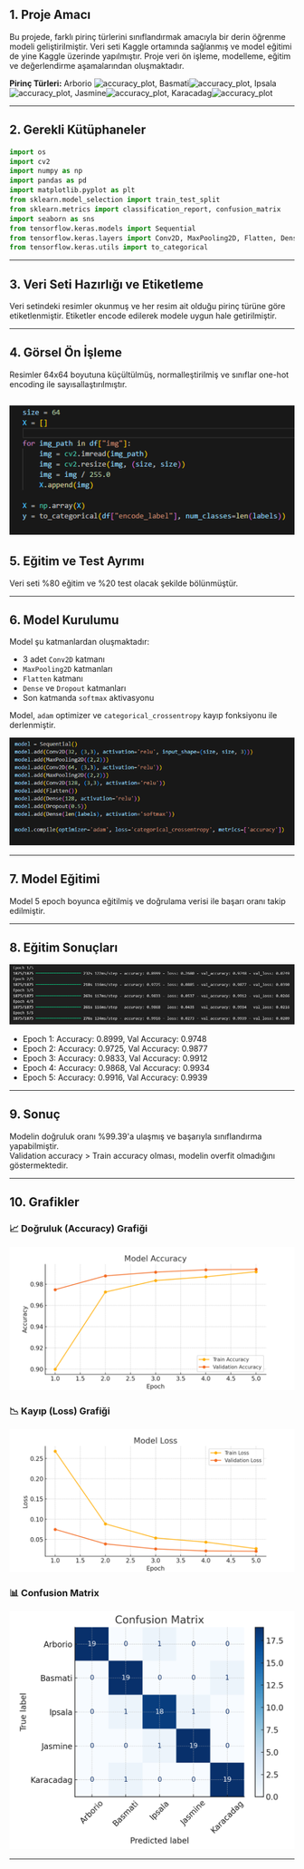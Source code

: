 ## 1. Proje Amacı

Bu projede, farklı pirinç türlerini sınıflandırmak amacıyla bir derin öğrenme modeli geliştirilmiştir. Veri seti Kaggle ortamında sağlanmış ve model eğitimi de yine Kaggle üzerinde yapılmıştır. Proje veri ön işleme, modelleme, eğitim ve değerlendirme aşamalarından oluşmaktadır.

**Pirinç Türleri:** Arborio ![accuracy_plot](arborio.png), Basmati![accuracy_plot](basmati.png), Ipsala![accuracy_plot](ipsala.png), Jasmine![accuracy_plot](jasmine.png), Karacadag![accuracy_plot](karacadag.png)

---

## 2. Gerekli Kütüphaneler

```python
import os
import cv2
import numpy as np
import pandas as pd
import matplotlib.pyplot as plt
from sklearn.model_selection import train_test_split
from sklearn.metrics import classification_report, confusion_matrix
import seaborn as sns
from tensorflow.keras.models import Sequential
from tensorflow.keras.layers import Conv2D, MaxPooling2D, Flatten, Dense, Dropout
from tensorflow.keras.utils import to_categorical
```

---

## 3. Veri Seti Hazırlığı ve Etiketleme

Veri setindeki resimler okunmuş ve her resim ait olduğu pirinç türüne göre etiketlenmiştir. Etiketler encode edilerek modele uygun hale getirilmiştir.

---

## 4. Görsel Ön İşleme

Resimler 64x64 boyutuna küçültülmüş, normalleştirilmiş ve sınıflar one-hot encoding ile sayısallaştırılmıştır.

![accuracy_plot](gorselonisleme.png)
---

## 5. Eğitim ve Test Ayrımı

Veri seti %80 eğitim ve %20 test olacak şekilde bölünmüştür.

---

## 6. Model Kurulumu

Model şu katmanlardan oluşmaktadır:

- 3 adet `Conv2D` katmanı
- `MaxPooling2D` katmanları
- `Flatten` katmanı
- `Dense` ve `Dropout` katmanları
- Son katmanda `softmax` aktivasyonu

Model, `adam` optimizer ve `categorical_crossentropy` kayıp fonksiyonu ile derlenmiştir.

![accuracy_plot](modelkurulumu.png)

---

## 7. Model Eğitimi

Model 5 epoch boyunca eğitilmiş ve doğrulama verisi ile başarı oranı takip edilmiştir.

---

## 8. Eğitim Sonuçları

![accuracy_plot](egitimsonucları.png)

- Epoch 1: Accuracy: 0.8999, Val Accuracy: 0.9748  
- Epoch 2: Accuracy: 0.9725, Val Accuracy: 0.9877  
- Epoch 3: Accuracy: 0.9833, Val Accuracy: 0.9912  
- Epoch 4: Accuracy: 0.9868, Val Accuracy: 0.9934  
- Epoch 5: Accuracy: 0.9916, Val Accuracy: 0.9939  

---

## 9. Sonuç

Modelin doğruluk oranı %99.39'a ulaşmış ve başarıyla sınıflandırma yapabilmiştir.  
Validation accuracy > Train accuracy olması, modelin overfit olmadığını göstermektedir.

---

## 10. Grafikler

### 📈 Doğruluk (Accuracy) Grafiği
![accuracy_plot](accuracy_plot.png)

### 📉 Kayıp (Loss) Grafiği
![loss_plot](loss_plot.png)

### 📊 Confusion Matrix
![confusion_matrix](confusion_matrix.png)

---
